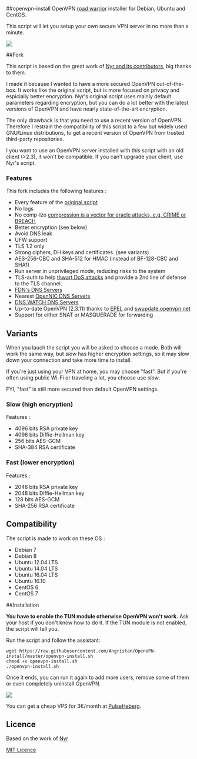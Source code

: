 ##openvpn-install
OpenVPN [road warrior](http://en.wikipedia.org/wiki/Road_warrior_%28computing%29) installer for Debian, Ubuntu and CentOS.

This script will let you setup your own secure VPN server in no more than a minute.

![](https://lut.im/xtTrl1R4if/j3j16qgomoL9JH9B)

##Fork

This script is based on the great work of [Nyr and its contributors](https://github.com/Nyr/openvpn-install), big thanks to them.

I made it because I wanted to have a more secured OpenVPN out-of-the-box. It works like the original script, but is more focused on privacy and espicially better encryption. Nyr's original script uses mainly default parameters regarding encryption, but you can do a lot better with the latest versions of OpenVPN and have nearly state-of-the-art encryption.

The only drawback is that you need to use a recent version of OpenVPN. Therefore I restrain the compatibility of this script to a few but widely used GNU/Linux distributions, to get a recent version of OpenVPN from trusted third-party repositories. 

I you want to use an OpenVPN server installed with this script with an old client (>2.3), it won't be compatible. If you can't upgrade your client, use Nyr's script.

### Features

This fork includes the following features :
- Every feature of the [original script](https://github.com/Nyr/openvpn-install)
- No logs
- No comp-lzo [compression is a vector for oracle attacks, e.g. CRIME or BREACH](https://github.com/BetterCrypto/Applied-Crypto-Hardening/pull/91#issuecomment-75388575)
- Better encryption (see below)
- Avoid DNS leak
- UFW support
- TLS 1.2 only
- Strong ciphers, DH keys and certificates. (see variants)
- AES-256-CBC and SHA-512 for HMAC (instead of BF-128-CBC and SHA1)
- Run server in unprivileged mode, reducing risks to the system
- TLS-auth to help [thwart DoS attacks](https://openvpn.net/index.php/open-source/documentation/howto.html#security) and provide a 2nd line of defense to the TLS channel.
- [FDN's DNS Servers](http://www.fdn.fr/actions/dns/)
- Nearest [OpenNIC DNS Servers](https://www.opennicproject.org/)
- [DNS.WATCH DNS Servers](https://dns.watch/index)
- Up-to-date OpenVPN (2.3.11) thanks to [EPEL](http://fedoraproject.org/wiki/EPEL) and [swupdate.openvpn.net](https://community.openvpn.net/openvpn/wiki/OpenvpnSoftwareRepos)
- Support for either SNAT or MASQUERADE for forwarding
## Variants

When you lauch the script you will be asked to choose a mode. Both will work the same way, but *slow* has higher encryption settings, so it may slow down your connection and take more time to install.

If you're just using your VPN at home, you may choose "fast". But if you're often using public Wi-Fi or traveling a lot, you choose use *slow*.

FYI, "fast" is still more secured than default OpenVPN settings.

### Slow (high encryption)
Features :
- 4096 bits RSA private key
- 4096 bits Diffie-Hellman key
- 256 bits AES-GCM
- SHA-384 RSA certificate

### Fast (lower encryption)
Features :
- 2048 bits RSA private key
- 2048 bits Diffie-Hellman key
- 128 bits AES-GCM
- SHA-256 RSA certificate

## Compatibility

The script is made to work on these OS :
- Debian 7
- Debian 8
- Ubuntu 12.04 LTS
- Ubuntu 14.04 LTS
- Ubuntu 16.04 LTS
- Ubuntu 16.10
- CentOS 6
- CentOS 7

##Installation

**You have to enable the TUN module otherwise OpenVPN won't work.** Ask your host if you don't know how to do it. If the TUN module is not enabled, the script will tell you.

Run the script and follow the assistant:

```
wget https://raw.githubusercontent.com/Angristan/OpenVPN-install/master/openvpn-install.sh
chmod +x openvpn-install.sh
./openvpn-install.sh
```

Once it ends, you can run it again to add more users, remove some of them or even completely uninstall OpenVPN.

![](https://lut.im/Z8xfJ8WqyO/3JoPmJK8VRp6zwOE)

You can get a cheap VPS for 3€/month at [PulseHeberg](https://goo.gl/oBhgaj).

## Licence

Based on the work of [Nyr](https://github.com/Nyr/openvpn-install)

[MIT Licence](https://raw.githubusercontent.com/Angristan/openvpn-install-nyr/master/LICENSE)
